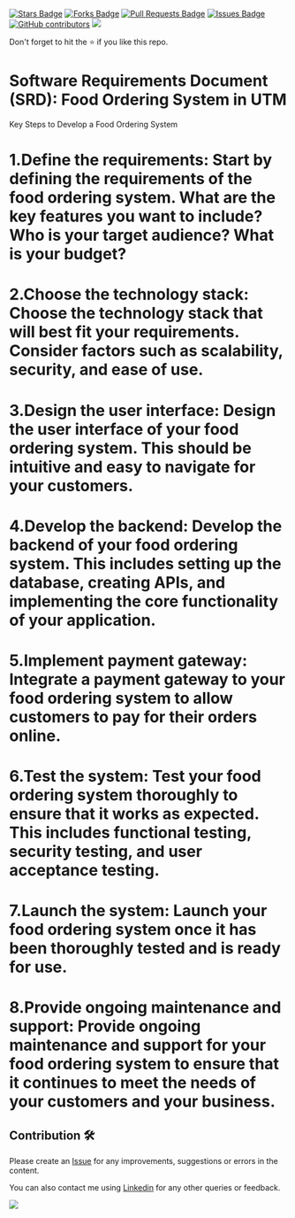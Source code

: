 <a href="https://github.com/drshahizan/software-engineering/stargazers"><img src="https://img.shields.io/github/stars/drshahizan/software-engineering" alt="Stars Badge"/></a>
<a href="https://github.com/drshahizan/software-engineering/network/members"><img src="https://img.shields.io/github/forks/drshahizan/software-engineering" alt="Forks Badge"/></a>
<a href="https://github.com/drshahizan/software-engineering/pulls"><img src="https://img.shields.io/github/issues-pr/drshahizan/software-engineering" alt="Pull Requests Badge"/></a>
<a href="https://github.com/drshahizan/software-engineering"><img src="https://img.shields.io/github/issues/drshahizan/software-engineering" alt="Issues Badge"/></a>
<a href="https://github.com/drshahizan/software-engineering/graphs/contributors"><img alt="GitHub contributors" src="https://img.shields.io/github/contributors/drshahizan/software-engineering?color=2b9348"></a>
![](https://visitor-badge.glitch.me/badge?page_id=drshahizan/software-engineering)

Don't forget to hit the :star: if you like this repo.

# Software Requirements Document (SRD): Food Ordering System in UTM


Key Steps to Develop a Food Ordering System

# 1.Define the requirements: Start by defining the requirements of the food ordering system. What are the key features you want to include? Who is your target audience? What is your budget?

# 2.Choose the technology stack: Choose the technology stack that will best fit your requirements. Consider factors such as scalability, security, and ease of use.

# 3.Design the user interface: Design the user interface of your food ordering system. This should be intuitive and easy to navigate for your customers.

# 4.Develop the backend: Develop the backend of your food ordering system. This includes setting up the database, creating APIs, and implementing the core functionality of your application.

# 5.Implement payment gateway: Integrate a payment gateway to your food ordering system to allow customers to pay for their orders online.

# 6.Test the system: Test your food ordering system thoroughly to ensure that it works as expected. This includes functional testing, security testing, and user acceptance testing.

# 7.Launch the system: Launch your food ordering system once it has been thoroughly tested and is ready for use.

# 8.Provide ongoing maintenance and support: Provide ongoing maintenance and support for your food ordering system to ensure that it continues to meet the needs of your customers and your business.


## Contribution 🛠️
Please create an [Issue](https://github.com/drshahizan/software-engineering/issues) for any improvements, suggestions or errors in the content.

You can also contact me using [Linkedin](https://www.linkedin.com/in/drshahizan/) for any other queries or feedback.

![](https://visitor-badge.glitch.me/badge?page_id=drshahizan)



